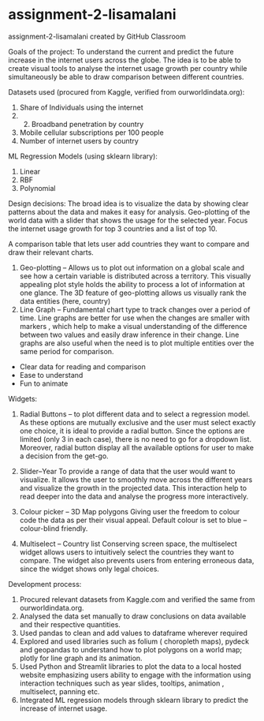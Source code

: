 # assignment-2-lisamalani
assignment-2-lisamalani created by GitHub Classroom

Goals of the project:
To understand the current and predict the future increase in the internet users across the globe. The idea is to be able to create visual tools to analyse the internet usage growth per country while simultaneously be able to draw comparison between different countries.

Datasets used (procured from Kaggle, verified from ourworldindata.org): 
1.	Share of Individuals using the internet
2.	2. Broadband penetration by country
3.	Mobile cellular subscriptions per 100 people
4.	Number of internet users by country

ML Regression Models (using sklearn library):
1.	Linear 
2.	RBF
3.	Polynomial

Design decisions:
The broad idea is to visualize the data by showing clear patterns about the data and makes it easy for analysis.
Geo-plotting of the world data with a slider that shows the usage for the selected year.
Focus the internet usage growth for top 3 countries and a list of top 10.

A comparison table that lets user add countries they want to compare and draw their relevant charts.
1.	Geo-plotting – Allows us to plot out information on a global scale and see how a certain variable is distributed across a territory. This visually appealing plot style holds the ability to process a lot of information at one glance.  The 3D feature of geo-plotting allows us visually rank the data entities (here, country)
2.	 Line Graph – Fundamental chart type to track changes over a period of time. Line graphs are better for use when the changes are smaller with markers , which help to make a visual understanding of the difference between two values and easily draw inference in their change. Line graphs are also useful when the need is to plot multiple entities over the same period for comparison. 
 - Clear data for reading and comparison
- Ease to understand
- Fun to animate

Widgets:
1.	Radial Buttons – to plot different data and to select a regression model. 
As these options are mutually exclusive and the user must select exactly one choice, it is ideal to provide a radial button. Since the options are limited (only 3 in each case), there is no need to go for a dropdown list. Moreover, radial button display all the available options for user to make a decision from the get-go.

2.	Slider–Year
To provide a range of data that the user would want to visualize. It allows the user to smoothly move across the different years and visualize the growth in the projected data. This interaction help to read deeper into the data and analyse the progress more interactively.

3.	Colour picker – 3D Map polygons
Giving user the freedom to colour code the data as per their visual appeal. Default colour is set to blue – colour-blind friendly.

4.	Multiselect – Country list
Conserving screen space, the multiselect widget allows users to intuitively select the countries they want to compare. The widget also prevents users from entering erroneous data, since the widget shows only legal choices.

Development process:
1.	Procured relevant datasets from Kaggle.com and verified the same from ourworldindata.org.
2.	Analysed the data set manually to draw conclusions on data available and their respective quantities.
3.	Used pandas to clean and add values to dataframe wherever required
4.	Explored and used libraries such as folium ( choropleth maps), pydeck and geopandas to understand how to plot polygons on a world map; plotly for line graph and its animation.
5.	Used Python and Streamlit libraries to plot the data to a local hosted website emphasizing users ability to engage with the information using interaction techniques such as year slides, tooltips, animation , multiselect, panning etc. 
6.	Integrated ML regression models through sklearn library to predict the increase of internet usage.

